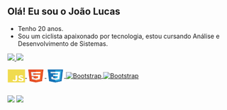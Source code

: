 ## Olá! Eu sou o João Lucas
- Tenho 20 anos.
- Sou um ciclista apaixonado por tecnologia, estou cursando Análise e Desenvolvimento de Sistemas.
 <div>
<div align="">
  <a href="https://github.com/JoaoLGR">
  <img height="180em" src="https://github-readme-stats.vercel.app/api?username=JoaoLGR&show_icons=true&theme=highcontrast&include_all_commits=true&count_private=true"/>
  <img height="180em" src="https://github-readme-stats.vercel.app/api/top-langs/?username=JoaoLGR&layout=compact&langs_count=7&theme=highcontrast"/>
</div>
<div style="display: inline_block"><br>
  <img align="center" alt="JavaScript" height="30" width="40" src="https://raw.githubusercontent.com/devicons/devicon/master/icons/javascript/javascript-plain.svg">
  <img align="center" alt="HTML" height="30" width="40" src="https://raw.githubusercontent.com/devicons/devicon/master/icons/html5/html5-original.svg">
  <img align="center" alt="CSS" height="30" width="40" src="https://raw.githubusercontent.com/devicons/devicon/master/icons/css3/css3-original.svg">
  <img align="center" alt="Bootstrap" height="30" width="40" src="https://cdn.jsdelivr.net/gh/devicons/devicon/icons/bootstrap/bootstrap-original.svg">
  <img align="center" alt="Bootstrap" height="30" width="40" src="https://cdn.jsdelivr.net/gh/devicons/devicon/icons/jquery/jquery-plain-wordmark.svg">
 
</div>
  
  ##
 
<div> 
 <a href="https://www.linkedin.com/in/joão-lucas-gomes-rocha-2873b1207/" target="_blank"><img src="https://img.shields.io/badge/-LinkedIn-%230077B5?style=for-the-badge&logo=linkedin&logoColor=white" target="_blank"></a> 
 <a href="https://www.instagram.com/joaogomeslucas/" target="_blank"><img src="https://img.shields.io/badge/-Instagram-%23E4405F?style=for-the-badge&logo=instagram&logoColor=white" target="_blank"></a>
</div>
